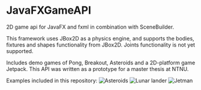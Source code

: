 # JavaFXGameAPI

2D game api for JavaFX and fxml in combination with SceneBuilder.

This framework uses JBox2D as a physics engine, and supports the bodies, fixtures and shapes functionality from JBox2D. Joints functionality is not yet supported.

Includes demo games of Pong, Breakout, Asteroids and a 2D-platform game Jetpack.
This API was written as a prototype for a master thesis at NTNU.

Examples included in this repository:
![Asteroids](https://user-images.githubusercontent.com/1080738/30825440-4d874ee6-a233-11e7-9c4b-7a6375c282ab.png)
![Lunar lander](https://user-images.githubusercontent.com/1080738/30784304-25b3f094-a153-11e7-890d-3794caa0bb07.png)
![Jetman](https://user-images.githubusercontent.com/1080738/30825441-4d87f738-a233-11e7-967f-2e5bef9848b3.png)
